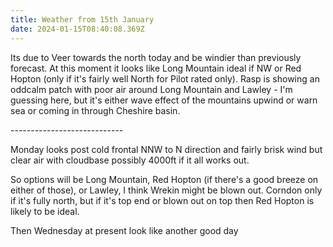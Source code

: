 ```yaml
---
title: Weather from 15th January
date: 2024-01-15T08:40:08.369Z
---
```

Its due to Veer towards the north today and be windier than previously forecast.  At this moment it looks like Long Mountain ideal if NW or Red Hopton (only if it's fairly well North for Pilot rated only).  Rasp is showing an oddcalm patch with poor air around Long Mountain and Lawley - I'm guessing here, but it's either wave effect of the mountains upwind or warn sea or coming in through Cheshire basin.  

\----------------------------





Monday looks post cold frontal NNW to N direction and fairly brisk wind but clear air with cloudbase possibly 4000ft if it all works out.

So options will be Long Mountain, Red Hopton (if there's a good breeze on either of those), or Lawley, I think Wrekin might be blown out.  Corndon only if it's fully north, but if it's top end or blown out on top then Red Hopton is likely to be ideal.

Then Wednesday at present look like another good day